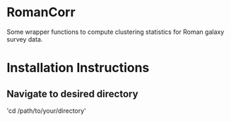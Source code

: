 # RomanCorr
Some wrapper functions to compute clustering statistics for Roman galaxy survey data.

# Installation Instructions

## Navigate to desired directory
'cd /path/to/your/directory'
